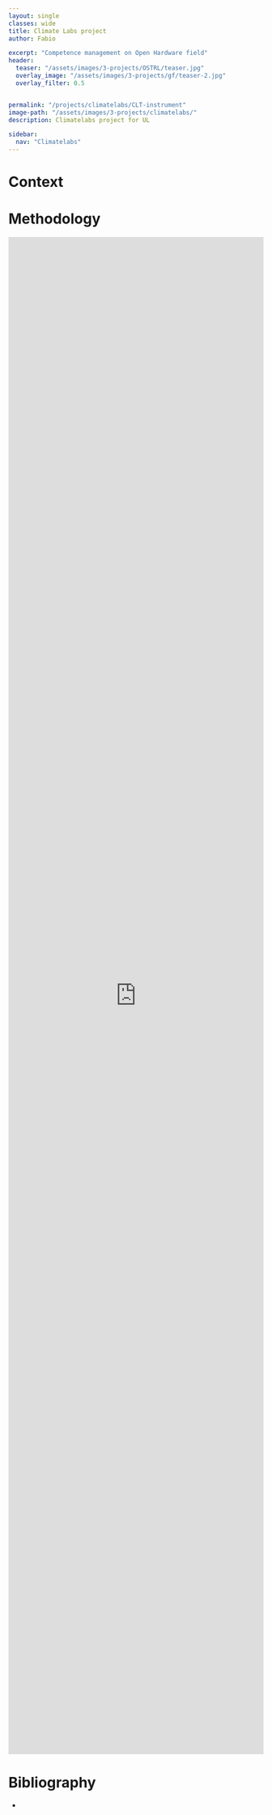 ```yaml
---
layout: single
classes: wide
title: Climate Labs project
author: Fabio

excerpt: "Competence management on Open Hardware field"
header:
  teaser: "/assets/images/3-projects/OSTRL/teaser.jpg"
  overlay_image: "/assets/images/3-projects/gf/teaser-2.jpg"
  overlay_filter: 0.5


permalink: "/projects/climatelabs/CLT-instrument"
image-path: "/assets/images/3-projects/climatelabs/"
description: Climatelabs project for UL

sidebar:
  nav: "Climatelabs"
---
```



# Context


 




# Methodology


<iframe src="https://docs.google.com/forms/d/e/1FAIpQLSeEiLlovi-aSWV98MwyBpxF4EmIMEjsa_6edbvvsqL5I0i6Wg/viewform?embedded=true" width="100%" height="3000" frameborder="0" marginheight="0" marginwidth="0">Loading…</iframe>


# Bibliography

- 